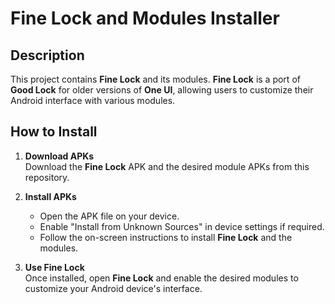 # **Fine Lock and Modules Installer**

## **Description**
This project contains **Fine Lock** and its modules. **Fine Lock** is a port of **Good Lock** for older versions of **One UI**, allowing users to customize their Android interface with various modules.

## **How to Install**
1. **Download APKs**  
   Download the **Fine Lock** APK and the desired module APKs from this repository.

2. **Install APKs**  
   - Open the APK file on your device.  
   - Enable "Install from Unknown Sources" in device settings if required.  
   - Follow the on-screen instructions to install **Fine Lock** and the modules.

3. **Use Fine Lock**  
   Once installed, open **Fine Lock** and enable the desired modules to customize your Android device's interface.
